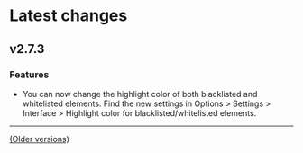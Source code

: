 # Latest changes
## v2.7.3
### Features
- You can now change the highlight color of both blacklisted and whitelisted elements. Find the new settings in Options > Settings > Interface >  Highlight color for blacklisted/whitelisted elements.

---

[(Older versions)](https://github.com/ceodoe/noshitempornium/blob/master/CHANGELOG_OLD.md#older-versions)
